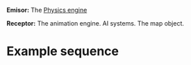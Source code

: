 **Emisor:** The [Physics engine](PhysicMachine.md)

**Receptor:** The animation engine. AI systems. The map object.

# Example sequence #